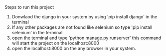 Steps to run this project 

1. Donwlaod the django in your system by using 'pip install django' in the terminal
2. If any other packages are not found like selenium so type 'pip install selenium' in the terminal.
3. open the terminal and type 'python manage.py runserver' this command will start the project on  the localhost:8000
4. open the localhost:8000 on the any browser in your system.
